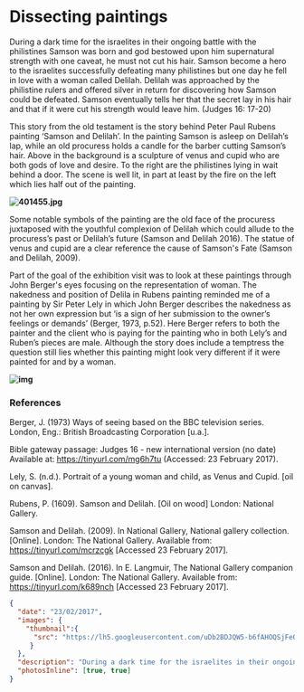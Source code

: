 # Dissecting paintings

During a dark time for the israelites in their ongoing battle with the philistines Samson was born and god bestowed upon him supernatural strength with one caveat, he must not cut his hair. Samson become a hero to the israelites successfully defeating many philistines but one  day he fell in love with a woman called Delilah. Delilah was approached by the philistine rulers and offered silver in return for discovering how Samson could be defeated. Samson eventually tells her that the secret lay in his hair and that if it were cut his strength would leave him. (Judges 16: 17-20)

This story from the old testament is the story behind Peter Paul Rubens painting ‘Samson and Delilah’. In the painting Samson is asleep on Delilah’s lap, while an old procuress holds a candle for the barber cutting Samson’s hair. Above in the background is a sculpture of venus and cupid who are both gods of love and desire. To the right are the philistines lying in wait behind a door. The scene is well lit, in part at least by the fire on the left which lies half out of the painting.

**![401455.jpg](https://lh5.googleusercontent.com/uDb2BDJQW5-b6fAHOQSjFeQmFxyDR0BiIojKNz_zk_eyzjdRIuoQF0hW9czp1u8nw7aq7MsYK5yBD2YkWNh1tJ76gRghcaWipoX28bM75Me2gr9oX7x7-II3Cx6zGQP8qqmOIg8q)**

Some notable symbols of the painting are the old face of the procuress juxtaposed with the youthful complexion of Delilah which could allude to the procuress’s past or Delilah’s future (Samson and Delilah 2016). The statue of venus and cupid are a clear reference the cause of Samson's Fate (Samson and Delilah, 2009).

Part of the goal of the exhibition visit was to look at these paintings through John Berger's eyes focusing on the representation of woman. The nakedness and position of Delila in Rubens painting reminded me of a painting by Sir Peter Lely in which John Berger describes the nakedness as not her own expression but ‘is a sign of her submission to the owner’s feelings or demands’ (Berger, 1973, p.52). Here Berger refers to both the painter and the client who is paying for the painting who in both Lely’s and Ruben’s pieces are male. Although the story does include a temptress the question still lies whether this painting might look very different if it were painted for and by a woman.

**![img](https://lh4.googleusercontent.com/2ssBxtvLrzFhReio1YDk0VFbz4jVUeLr0H0P6MYxqT2GMJEV2fJfaGVBKhPC0zVtjIeYWkc2ixA3SL-ITLiDTKHCUb3vKkJE-oKz-Jel6keGStNpq6Rk0UJ-csTySZXloEgq0uvy)**

### References

Berger, J. (1973) Ways of seeing based on the BBC television series. London, Eng.: British Broadcasting Corporation [u.a.].

Bible gateway passage: Judges 16 - new international version (no date) Available at: https://tinyurl.com/mg6h7tu (Accessed: 23 February 2017).

Lely, S. (n.d.). Portrait of a young woman and child, as Venus and Cupid. [oil on canvas].

Rubens, P. (1609). Samson and Delilah. [Oil on wood] London: National Gallery.

Samson and Delilah. (2009). In National Gallery, National gallery collection. [Online]. London: The National Gallery. Available from: https://tinyurl.com/mcrzcgk [Accessed 23 February 2017].

Samson and Delilah. (2016). In E. Langmuir, The National Gallery companion guide. [Online]. London: The National Gallery. Available from: https://tinyurl.com/k689nch [Accessed 23 February 2017].

```json
{
  "date": "23/02/2017",
  "images": { 
    "thumbnail":{ 
      "src": "https://lh5.googleusercontent.com/uDb2BDJQW5-b6fAHOQSjFeQmFxyDR0BiIojKNz_zk_eyzjdRIuoQF0hW9czp1u8nw7aq7MsYK5yBD2YkWNh1tJ76gRghcaWipoX28bM75Me2gr9oX7x7-II3Cx6zGQP8qqmOIg8q" 
     }
  },
  "description": "During a dark time for the israelites in their ongoing battle with the philistines Samson was born and god bestowed upon him supernatural strength with one caveat, he must not cut his hair",
  "photosInline": [true, true]
}
```

